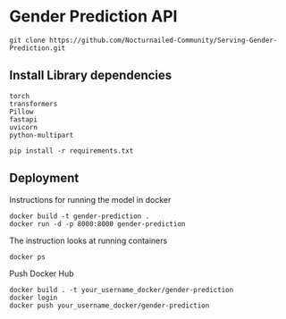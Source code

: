 # Gender Prediction API

```
git clone https://github.com/Nocturnailed-Community/Serving-Gender-Prediction.git
```

## Install Library dependencies

```
torch
transformers
Pillow
fastapi
uvicorn
python-multipart
```

```
pip install -r requirements.txt
```

## Deployment

Instructions for running the model in docker

```
docker build -t gender-prediction .
docker run -d -p 8000:8000 gender-prediction
```

The instruction looks at running containers

```
docker ps
```

Push Docker Hub

```
docker build . -t your_username_docker/gender-prediction
docker login
docker push your_username_docker/gender-prediction
```
